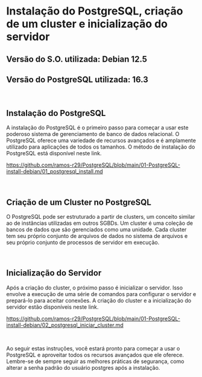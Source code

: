 <h1>Instalação do PostgreSQL, criação de um cluster e inicialização do servidor</h1>
<h2>Versão do S.O. utilizada: Debian 12.5</h2>
<h2>Versão do PostgreSQL utilizada: 16.3</h2>

<br>

## Instalação do PostgreSQL

A instalação do PostgreSQL é o primeiro passo para começar a usar este poderoso sistema de gerenciamento de banco de dados relacional. 
O PostgreSQL oferece uma variedade de recursos avançados e é amplamente utilizado para aplicações de todos os tamanhos. O método de instalação do PostgreSQL está disponível neste link.

https://github.com/ramos-r29/PostgreSQL/blob/main/01-PostgreSQL-install-debian/01_postgresql_install.md

<br>

## Criação de um Cluster no PostgreSQL

O PostgreSQL pode ser estruturado a partir de clusters, um conceito similar ao de instâncias utilizadas em outros SGBDs. Um cluster é uma coleção de bancos de dados que são gerenciados 
como uma unidade. Cada cluster tem seu próprio conjunto de arquivos de dados no sistema de arquivos e seu próprio conjunto de processos de servidor em execução.

<br>

## Inicialização do Servidor

Após a criação do cluster, o próximo passo é inicializar o servidor. Isso envolve a execução de uma série de comandos para configurar o servidor e prepará-lo para aceitar conexões. 
A criação do cluster e a inicialização do servidor estão disponíveis neste link.

https://github.com/ramos-r29/PostgreSQL/blob/main/01-PostgreSQL-install-debian/02_postgresql_iniciar_cluster.md

<br>

Ao seguir estas instruções, você estará pronto para começar a usar o PostgreSQL e aproveitar todos os recursos avançados que ele oferece. Lembre-se de sempre seguir as melhores práticas de segurança, como alterar a senha padrão do usuário postgres após a instalação.


